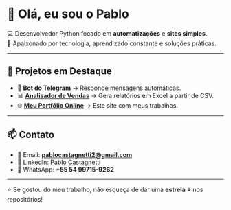 # 👋 Olá, eu sou o Pablo  

💻 Desenvolvedor Python focado em **automatizações** e **sites simples**.  
🚀 Apaixonado por tecnologia, aprendizado constante e soluções práticas.  

---

## 🌟 Projetos em Destaque

- 🤖 **[Bot do Telegram](https://github.com/seu-repo-bot)** → Responde mensagens automáticas.  
- 📊 **[Analisador de Vendas](https://github.com/seu-repo-vendas)** → Gera relatórios em Excel a partir de CSV.  
- 🌐 **[Meu Portfólio Online](https://github.com/pabloct-web/pabloct-web)** → Este site com meus trabalhos.  

---

## 📫 Contato  

- 📧 Email: **pablocastagnetti2@gmail.com**  
- 💼 LinkedIn: [Pablo Castagnetti](https://www.linkedin.com/in/pablo-castagnetti-525b17361)  
- 📱 WhatsApp: **+55 54 99715-9262**  

---

⭐ Se gostou do meu trabalho, não esqueça de dar uma **estrela ⭐** nos repositórios!
